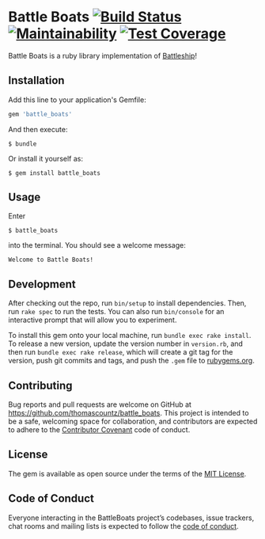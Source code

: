 # Battle Boats  [![Build Status](https://travis-ci.org/Thomascountz/battle_boats.svg?branch=master)](https://travis-ci.org/Thomascountz/battle_boats) [![Maintainability](https://api.codeclimate.com/v1/badges/f9fb2b053e6bad40b13e/maintainability)](https://codeclimate.com/github/Thomascountz/battle_boats/maintainability) [![Test Coverage](https://api.codeclimate.com/v1/badges/f9fb2b053e6bad40b13e/test_coverage)](https://codeclimate.com/github/Thomascountz/battle_boats/test_coverage)


Battle Boats is a ruby library implementation of [Battleship](https://en.wikipedia.org/wiki/Battleship_%28game%29)!

## Installation

Add this line to your application's Gemfile:

```ruby
gem 'battle_boats'
```

And then execute:

    $ bundle

Or install it yourself as:

    $ gem install battle_boats

## Usage

Enter

```
$ battle_boats
```

into the terminal. You should see a welcome message:

```
Welcome to Battle Boats!
```

## Development

After checking out the repo, run `bin/setup` to install dependencies. Then, run `rake spec` to run the tests. You can also run `bin/console` for an interactive prompt that will allow you to experiment.

To install this gem onto your local machine, run `bundle exec rake install`. To release a new version, update the version number in `version.rb`, and then run `bundle exec rake release`, which will create a git tag for the version, push git commits and tags, and push the `.gem` file to [rubygems.org](https://rubygems.org).

## Contributing

Bug reports and pull requests are welcome on GitHub at https://github.com/thomascountz/battle_boats. This project is intended to be a safe, welcoming space for collaboration, and contributors are expected to adhere to the [Contributor Covenant](http://contributor-covenant.org) code of conduct.

## License

The gem is available as open source under the terms of the [MIT License](https://opensource.org/licenses/MIT).

## Code of Conduct

Everyone interacting in the BattleBoats project’s codebases, issue trackers, chat rooms and mailing lists is expected to follow the [code of conduct](https://github.com/[USERNAME]/battle_boats/blob/master/CODE_OF_CONDUCT.md).
